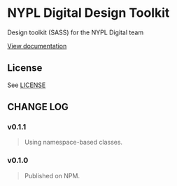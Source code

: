 # NYPL Digital Design Toolkit
Design toolkit (SASS) for the NYPL Digital team

[View documentation](http://nypl.github.io/design-toolkit)

## License

See [LICENSE](LICENSE.md)

## CHANGE LOG

### v0.1.1
> Using namespace-based classes.

### v0.1.0
> Published on NPM.
